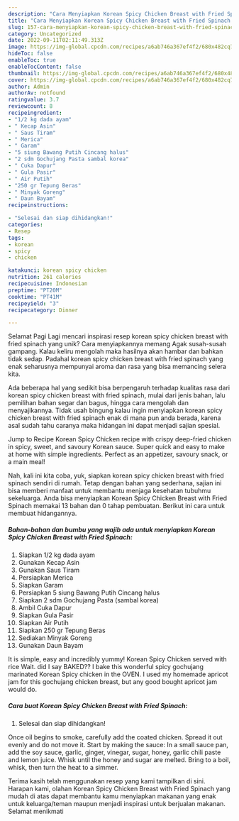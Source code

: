 ```yaml
---
description: "Cara Menyiapkan Korean Spicy Chicken Breast with Fried Spinach yang Lezat, Mantap"
title: "Cara Menyiapkan Korean Spicy Chicken Breast with Fried Spinach yang Lezat, Mantap"
slug: 157-cara-menyiapkan-korean-spicy-chicken-breast-with-fried-spinach-yang-lezat-mantap
category: Uncategorized
date: 2022-09-11T02:11:49.313Z
image: https://img-global.cpcdn.com/recipes/a6ab746a367ef4f2/680x482cq70/korean-spicy-chicken-breast-with-fried-spinach-foto-resep-utama.jpg
hideToc: false
enableToc: true
enableTocContent: false
thumbnail: https://img-global.cpcdn.com/recipes/a6ab746a367ef4f2/680x482cq70/korean-spicy-chicken-breast-with-fried-spinach-foto-resep-utama.jpg
cover: https://img-global.cpcdn.com/recipes/a6ab746a367ef4f2/680x482cq70/korean-spicy-chicken-breast-with-fried-spinach-foto-resep-utama.jpg
author: Admin
authorAv: notfound
ratingvalue: 3.7
reviewcount: 8
recipeingredient:
- "1/2 kg dada ayam"
- " Kecap Asin"
- " Saus Tiram"
- " Merica"
- " Garam"
- "5 siung Bawang Putih Cincang halus"
- "2 sdm Gochujang Pasta sambal korea"
- " Cuka Dapur"
- " Gula Pasir"
- " Air Putih"
- "250 gr Tepung Beras"
- " Minyak Goreng"
- " Daun Bayam"
recipeinstructions:

- "Selesai dan siap dihidangkan!"
categories:
- Resep
tags:
- korean
- spicy
- chicken

katakunci: korean spicy chicken 
nutrition: 261 calories
recipecuisine: Indonesian
preptime: "PT20M"
cooktime: "PT41M"
recipeyield: "3"
recipecategory: Dinner

---
```



Selamat Pagi Lagi mencari inspirasi resep korean spicy chicken breast with fried spinach yang unik? Cara menyiapkannya memang Agak susah-susah gampang. Kalau keliru mengolah maka hasilnya akan hambar dan bahkan tidak sedap. Padahal korean spicy chicken breast with fried spinach yang enak seharusnya mempunyai aroma dan rasa yang bisa memancing selera kita.


Ada beberapa hal yang sedikit bisa berpengaruh terhadap kualitas rasa dari korean spicy chicken breast with fried spinach, mulai dari jenis bahan, lalu pemilihan bahan segar dan bagus, hingga cara mengolah dan menyajikannya. Tidak usah bingung kalau ingin menyiapkan korean spicy chicken breast with fried spinach enak di mana pun anda berada, karena asal sudah tahu caranya maka hidangan ini dapat menjadi sajian spesial.

Jump to Recipe Korean Spicy Chicken recipe with crispy deep-fried chicken in spicy, sweet, and savoury Korean sauce. Super quick and easy to make at home with simple ingredients. Perfect as an appetizer, savoury snack, or a main meal!


Nah, kali ini kita coba, yuk, siapkan korean spicy chicken breast with fried spinach sendiri di rumah. Tetap dengan bahan yang sederhana, sajian ini bisa memberi manfaat untuk membantu menjaga kesehatan tubuhmu sekeluarga. Anda bisa menyiapkan Korean Spicy Chicken Breast with Fried Spinach memakai 13 bahan dan 0 tahap pembuatan. Berikut ini cara untuk membuat hidangannya.

<!--inarticleads1-->

##### Bahan-bahan dan bumbu yang wajib ada untuk menyiapkan Korean Spicy Chicken Breast with Fried Spinach:

1. Siapkan 1/2 kg dada ayam
1. Gunakan  Kecap Asin
1. Gunakan  Saus Tiram
1. Persiapkan  Merica
1. Siapkan  Garam
1. Persiapkan 5 siung Bawang Putih Cincang halus
1. Siapkan 2 sdm Gochujang Pasta (sambal korea)
1. Ambil  Cuka Dapur
1. Siapkan  Gula Pasir
1. Siapkan  Air Putih
1. Siapkan 250 gr Tepung Beras
1. Sediakan  Minyak Goreng
1. Gunakan  Daun Bayam


It is simple, easy and incredibly yummy! Korean Spicy Chicken served with rice Wait. did I say BAKED?? I bake this wonderful spicy gochujang marinated Korean Spicy chicken in the OVEN. I used my homemade apricot jam for this gochujang chicken breast, but any good bought apricot jam would do. 

<!--inarticleads2-->

##### Cara buat Korean Spicy Chicken Breast with Fried Spinach:


1. Selesai dan siap dihidangkan!

Once oil begins to smoke, carefully add the coated chicken. Spread it out evenly and do not move it. Start by making the sauce: In a small sauce pan, add the soy sauce, garlic, ginger, vinegar, sugar, honey, garlic chili paste and lemon juice. Whisk until the honey and sugar are melted. Bring to a boil, whisk, then turn the heat to a simmer. 

Terima kasih telah menggunakan resep yang kami tampilkan di sini. Harapan kami, olahan Korean Spicy Chicken Breast with Fried Spinach yang mudah di atas dapat membantu kamu menyiapkan makanan yang enak untuk keluarga/teman maupun menjadi inspirasi untuk berjualan makanan. Selamat menikmati

